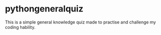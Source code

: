 # pythongeneralquiz

This is a simple general knowledge quiz made to practise and challenge my coding hability.
